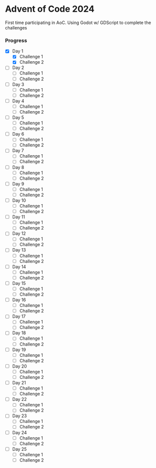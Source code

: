 # Advent of Code 2024
First time participating in AoC. Using Godot w/ GDScript to complete the challenges


### Progress
- [X] Day 1
    - [X] Challenge 1
    - [X] Challenge 2
- [ ] Day 2
    - [ ] Challenge 1
    - [ ] Challenge 2
- [ ] Day 3
    - [ ] Challenge 1
    - [ ] Challenge 2
- [ ] Day 4
    - [ ] Challenge 1
    - [ ] Challenge 2
- [ ] Day 5
    - [ ] Challenge 1
    - [ ] Challenge 2
- [ ] Day 6
    - [ ] Challenge 1
    - [ ] Challenge 2
- [ ] Day 7
    - [ ] Challenge 1
    - [ ] Challenge 2
- [ ] Day 8
    - [ ] Challenge 1
    - [ ] Challenge 2
- [ ] Day 9
    - [ ] Challenge 1
    - [ ] Challenge 2
- [ ] Day 10
    - [ ] Challenge 1
    - [ ] Challenge 2
- [ ] Day 11
    - [ ] Challenge 1
    - [ ] Challenge 2
- [ ] Day 12
    - [ ] Challenge 1
    - [ ] Challenge 2
- [ ] Day 13
    - [ ] Challenge 1
    - [ ] Challenge 2
- [ ] Day 14
    - [ ] Challenge 1
    - [ ] Challenge 2
- [ ] Day 15
    - [ ] Challenge 1
    - [ ] Challenge 2
- [ ] Day 16
    - [ ] Challenge 1
    - [ ] Challenge 2
- [ ] Day 17
    - [ ] Challenge 1
    - [ ] Challenge 2
- [ ] Day 18
    - [ ] Challenge 1
    - [ ] Challenge 2
- [ ] Day 19
    - [ ] Challenge 1
    - [ ] Challenge 2
- [ ] Day 20
    - [ ] Challenge 1
    - [ ] Challenge 2
- [ ] Day 21
    - [ ] Challenge 1
    - [ ] Challenge 2
- [ ] Day 22
    - [ ] Challenge 1
    - [ ] Challenge 2
- [ ] Day 23
    - [ ] Challenge 1
    - [ ] Challenge 2
- [ ] Day 24
    - [ ] Challenge 1
    - [ ] Challenge 2
- [ ] Day 25
    - [ ] Challenge 1
    - [ ] Challenge 2
